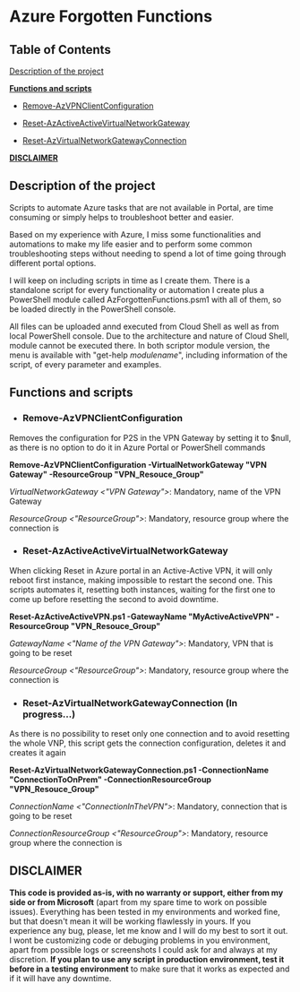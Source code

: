 # Azure Forgotten Functions

## Table of Contents

[Description of the project](#description)

**[Functions and scripts](#functions_and_scripts)**

- [Remove-AzVPNClientConfiguration](#Remove-AzVPNClientConfiguration)

- [Reset-AzActiveActiveVirtualNetworkGateway](#Reset-AzActiveActiveVirtualNetworkGateway)

- [Reset-AzVirtualNetworkGatewayConnection](#Reset-AzVirtualNetworkGatewayConnection)

**[DISCLAIMER](#disclaimer)**


## Description of the project <a name="description"></a>
Scripts to automate Azure tasks that are not available in Portal, are time consuming or simply helps to troubleshoot better and easier. 

Based on my experience with Azure, I miss some functionalities and automations to make my life easier and to perform some common troubleshooting steps without needing to spend a lot of time going through different portal options. 

I will keep on including scripts in time as I create them. There is a standalone script for every functionality or automation I create plus a PowerShell module called AzForgottenFunctions.psm1 with all of them, so be loaded directly in the PowerShell console. 

All files can be uploaded annd executed from Cloud Shell as well as from local PowerShell console. Due to the architecture and nature of Cloud Shell, module cannot be executed there. In both scriptor module version, the menu is available with "get-help _modulename_", including information of the script, of every parameter and examples. 




## Functions and scripts <a name="functions_and_scripts"></a>



- ### **Remove-AzVPNClientConfiguration** <a name="Remove-AzVPNClientConfiguration"></a>

Removes the configuration for P2S in the VPN Gateway by setting it to $null, as there is no option to do it in Azure Portal or PowerShell commands

**Remove-AzVPNClientConfiguration -VirtualNetworkGateway "VPN Gateway" -ResourceGroup "VPN_Resouce_Group"**

_VirtualNetworkGateway <"VPN Gateway">_: Mandatory, name of the VPN Gateway

_ResourceGroup <"ResourceGroup">_: Mandatory, resource group where the connection is




- ### **Reset-AzActiveActiveVirtualNetworkGateway** <a name="Reset-AzActiveActiveVirtualNetworkGateway"></a>

When clicking Reset in Azure portal in an Active-Active VPN, it will only reboot first instance, making impossible to restart the second one. This scripts automates it, resetting both instances, waiting for the first one to come up before resetting the second to avoid downtime. 

**Reset-AzActiveActiveVPN.ps1 -GatewayName "MyActiveActiveVPN" -ResourceGroup "VPN_Resouce_Group"**

_GatewayName <"Name of the VPN Gateway">_: Mandatory, VPN that is going to be reset

_ResourceGroup <"ResourceGroup">_: Mandatory, resource group where the connection is




- ### **Reset-AzVirtualNetworkGatewayConnection** <a name="Reset-AzVirtualNetworkGatewayConnection"></a> (In progress...)

As there is no possibility to reset only one connection and to avoid resetting the whole VNP, this script gets the connection configuration, deletes it and creates it again
    
**Reset-AzVirtualNetworkGatewayConnection.ps1 -ConnectionName "ConnectionToOnPrem" -ConnectionResourceGroup "VPN_Resouce_Group"**
    
_ConnectionName <"ConnectionInTheVPN">_: Mandatory, connection that is going to be reset

_ConnectionResourceGroup <"ResourceGroup">_: Mandatory, resource group where the connection is



## DISCLAIMER <a name="disclaimer"></a>
**This code is provided as-is, with no warranty or support, either from my side or from Microsoft** (apart from my spare time to work on possible issues). Everything has been tested in my environments and worked fine, but that doesn't mean it will be working flawlessly in yours. If you experience any bug, please, let me know and I will do my best to sort it out. I wont be customizing code or debuging problems in you environment, apart from possible logs or screenshots I could ask for and always at my discretion. **If you plan to use any script in production environment, test it before in a testing environment** to make sure that it works as expected and if it will have any downtime. 






